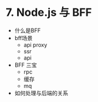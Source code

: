 # 7. Node.js 与 BFF

- 什么是BFF
- bff场景
    - api proxy
    - ssr
    - api
- BFF 三宝
    - rpc
    - 缓存
    - mq
- 如何处理与后端的关系
